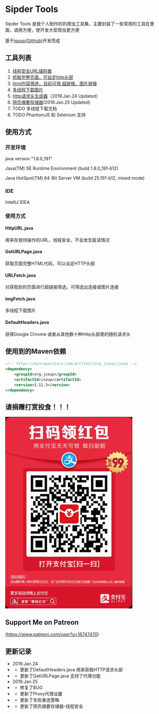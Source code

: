 # Sipder Tools

Sipder Tools 是我个人制作的的爬虫工具集，主要封装了一些常用的工具在里面，调用方便，使开发大型爬虫更方便

基于[jsoup](https://mvnrepository.com/artifact/org.jsoup/jsoup/1.11.3)[(GitHub)](https://github.com/jhy/jsoup)开发而成

## 工具列表
1. [线程安全URL储存器](https://github.com/50Death/Spider-Tools/blob/master/urltools/src/main/java/com/lyc/spider/tools/HttpURL.java)
2. [抓取完整页面，可自定http头部](https://github.com/50Death/Spider-Tools/blob/master/urltools/src/main/java/com/lyc/spider/tools/GetURLPage.java)
3. [html内容筛选，目前可筛 超链接、图片链接](https://github.com/50Death/Spider-Tools/blob/master/urltools/src/main/java/com/lyc/spider/tools/URLFetch.java)
4. [多线程下载图片](https://github.com/50Death/Spider-Tools/blob/master/urltools/src/main/java/com/lyc/spider/tools/imgFetch.java)
5. [Http请求头生成器](https://github.com/50Death/Spider-Tools/blob/master/urltools/src/main/java/com/lyc/spider/tools/DefaultHeaders.java)（2019.Jan.24 Updated）
6. [网页摘要存储器](https://github.com/50Death/Spider-Tools/blob/master/urltools/src/main/java/com/lyc/spider/tools/WebPage.java)(2019.Jan.25 Updated)
7. TODO 多线程下载文档
8. TODO PhantomJS 和 Selenium 支持

## 使用方式

### 开发环境
java version "1.8.0_191"

Java(TM) SE Runtime Environment (build 1.8.0_191-b12)

Java HotSpot(TM) 64-Bit Server VM (build 25.191-b12, mixed mode)

### IDE
IntelliJ IDEA

### 使用方式

#### HttpURL.java
用来存放待操作的URL，线程安全，不会发生脏读情况

#### GetURLPage.java
获取页面完整HTML代码，可以设定HTTP头部

#### URLFetch.java
对获取到的页面进行超链接筛选，可筛选出连接或图片连接

#### imgFetch.java
多线程下载图片

#### DefaultHeaders.java
获得Google Chrome 或者从其他数十种Http头部里的随机请求头

## 使用到的Maven依赖
```xml
<!-- https://mvnrepository.com/artifact/org.jsoup/jsoup -->
<dependency>
    <groupId>org.jsoup</groupId>
    <artifactId>jsoup</artifactId>
    <version>1.11.3</version>
</dependency>
```
## 请捐赠打赏投食！！！
![图片加载失败](https://github.com/50Death/CipheredSocketChat/blob/master/Pictures/%E6%94%AF%E4%BB%98%E5%AE%9D%E7%BA%A2%E5%8C%85.jpg)

## Support Me on Patreon
(https://www.patreon.com/user?u=16747470)

## 更新记录
* 2019.Jan.24
* *  更新了DefaultHeaders.java 用来获取HTTP请求头部
* *  更新了GetURLPage.java 支持了代理功能
* 2019.Jan.25
* *  修复了BUG
* *  更新了Proxy代理设置
* *  更新了失败重连策略
* *  更新了网页摘要存储器-线程安全
